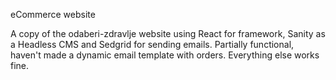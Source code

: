 eCommerce website

A copy of the odaberi-zdravlje website using React for framework, Sanity as a Headless CMS and Sedgrid for sending emails.
Partially functional, haven't made a dynamic email template with orders. Everything else works fine.
